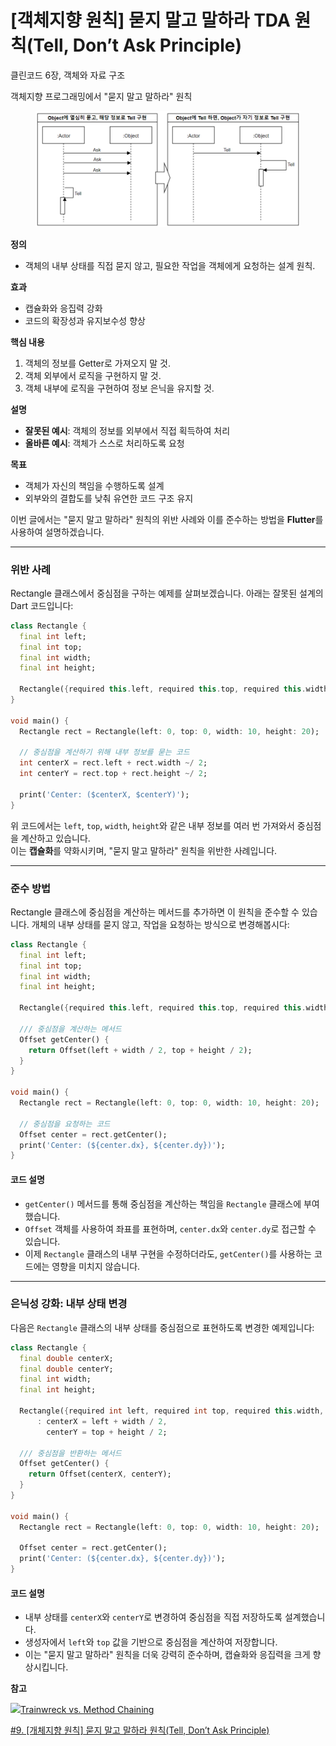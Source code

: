 # \[객체지향 원칙] 묻지 말고 말하라 TDA 원칙(Tell, Don’t Ask Principle)

클린코드 6장, 객체와 자료 구조

객체지향 프로그래밍에서 "묻지 말고 말하라" 원칙

<figure><img src="../.gitbook/assets/image (22).png" alt=""><figcaption></figcaption></figure>

**정의**

* 객체의 내부 상태를 직접 묻지 않고, 필요한 작업을 객체에게 요청하는 설계 원칙.

**효과**

* 캡슐화와 응집력 강화
* 코드의 확장성과 유지보수성 향상

**핵심 내용**

1. 객체의 정보를 Getter로 가져오지 말 것.
2. 객체 외부에서 로직을 구현하지 말 것.
3. 객체 내부에 로직을 구현하여 정보 은닉을 유지할 것.

**설명**

* **잘못된 예시**: 객체의 정보를 외부에서 직접 획득하여 처리
* **올바른 예시**: 객체가 스스로 처리하도록 요청

**목표**

* 객체가 자신의 책임을 수행하도록 설계
* 외부와의 결합도를 낮춰 유연한 코드 구조 유지

&#x20;

이번 글에서는 "묻지 말고 말하라" 원칙의 위반 사례와 이를 준수하는 방법을 **Flutter**를 사용하여 설명하겠습니다.

***

### 위반 사례 <a href="#undefined" id="undefined"></a>

Rectangle 클래스에서 중심점을 구하는 예제를 살펴보겠습니다. 아래는 잘못된 설계의 Dart 코드입니다:

```dart
class Rectangle {
  final int left;
  final int top;
  final int width;
  final int height;

  Rectangle({required this.left, required this.top, required this.width, required this.height});
}

void main() {
  Rectangle rect = Rectangle(left: 0, top: 0, width: 10, height: 20);

  // 중심점을 계산하기 위해 내부 정보를 묻는 코드
  int centerX = rect.left + rect.width ~/ 2;
  int centerY = rect.top + rect.height ~/ 2;

  print('Center: ($centerX, $centerY)');
}
```

위 코드에서는 `left`, `top`, `width`, `height`와 같은 내부 정보를 여러 번 가져와서 중심점을 계산하고 있습니다.\
이는 **캡슐화**를 약화시키며, "묻지 말고 말하라" 원칙을 위반한 사례입니다.

***

### 준수 방법 <a href="#undefined" id="undefined"></a>

Rectangle 클래스에 중심점을 계산하는 메서드를 추가하면 이 원칙을 준수할 수 있습니다. 개체의 내부 상태를 묻지 않고, 작업을 요청하는 방식으로 변경해봅시다:

```dart
class Rectangle {
  final int left;
  final int top;
  final int width;
  final int height;

  Rectangle({required this.left, required this.top, required this.width, required this.height});

  /// 중심점을 계산하는 메서드
  Offset getCenter() {
    return Offset(left + width / 2, top + height / 2);
  }
}

void main() {
  Rectangle rect = Rectangle(left: 0, top: 0, width: 10, height: 20);

  // 중심점을 요청하는 코드
  Offset center = rect.getCenter();
  print('Center: (${center.dx}, ${center.dy})');
}
```

#### 코드 설명 <a href="#undefined" id="undefined"></a>

* `getCenter()` 메서드를 통해 중심점을 계산하는 책임을 `Rectangle` 클래스에 부여했습니다.
* `Offset` 객체를 사용하여 좌표를 표현하며, `center.dx`와 `center.dy`로 접근할 수 있습니다.
* 이제 `Rectangle` 클래스의 내부 구현을 수정하더라도, `getCenter()`를 사용하는 코드에는 영향을 미치지 않습니다.

***

### 은닉성 강화: 내부 상태 변경 <a href="#undefined" id="undefined"></a>

다음은 `Rectangle` 클래스의 내부 상태를 중심점으로 표현하도록 변경한 예제입니다:

```dart
class Rectangle {
  final double centerX;
  final double centerY;
  final int width;
  final int height;

  Rectangle({required int left, required int top, required this.width, required this.height})
      : centerX = left + width / 2,
        centerY = top + height / 2;

  /// 중심점을 반환하는 메서드
  Offset getCenter() {
    return Offset(centerX, centerY);
  }
}

void main() {
  Rectangle rect = Rectangle(left: 0, top: 0, width: 10, height: 20);

  Offset center = rect.getCenter();
  print('Center: (${center.dx}, ${center.dy})');
}
```

#### 코드 설명 <a href="#id-1" id="id-1"></a>

* 내부 상태를 `centerX`와 `centerY`로 변경하여 중심점을 직접 저장하도록 설계했습니다.
* 생성자에서 `left`와 `top` 값을 기반으로 중심점을 계산하여 저장합니다.
* 이는 "묻지 말고 말하라" 원칙을 더욱 강력히 준수하며, 캡슐화와 응집력을 크게 향상시킵니다.

**참고**

[![](https://randomthoughtsonjavaprogramming.blogspot.com/favicon.ico)Trainwreck vs. Method Chaining](https://randomthoughtsonjavaprogramming.blogspot.com/2013/10/trainwreck-vs-method-chaining.html)

[#9. \[개체지향 원칙\] 묻지 말고 말하라 원칙(Tell, Don’t Ask Principle)](https://tango1202.github.io/principle/principle-tell-dont-ask/)
